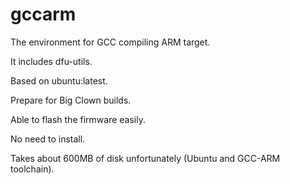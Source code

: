 # gccarm

The environment for GCC compiling ARM target.

It includes dfu-utils.

Based on ubuntu:latest.

Prepare for Big Clown builds.

Able to flash the firmware easily.

No need to install.

Takes about 600MB of disk unfortunately (Ubuntu and GCC-ARM toolchain).
